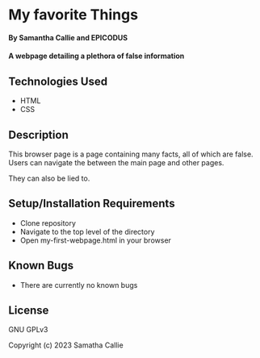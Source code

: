 # My favorite Things

#### By **Samantha Callie** and **EPICODUS**

#### A webpage detailing a plethora of false information

## Technologies Used

* HTML
* CSS

## Description

This browser page is a page containing many facts, all of which are false. Users can navigate the between the main page and other pages.

They can also be lied to.

## Setup/Installation Requirements

* Clone repository
* Navigate to the top level of the directory
* Open my-first-webpage.html in your browser

## Known Bugs

* There are currently no known bugs

## License

GNU GPLv3

Copyright (c) 2023 Samatha Callie
